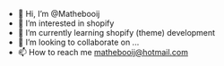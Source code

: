- 👋 Hi, I’m @Mathebooij
- 👀 I’m interested in shopify
- 🌱 I’m currently learning shopify (theme) development
- 💞️ I’m looking to collaborate on ...
- 📫 How to reach me mathebooij@hotmail.com

<!---
Mathebooij/Mathebooij is a ✨ special ✨ repository because its `README.md` (this file) appears on your GitHub profile.
You can click the Preview link to take a look at your changes.
--->
